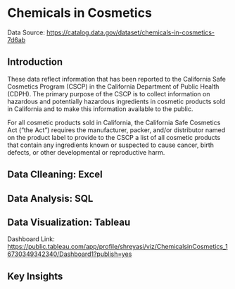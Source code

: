 # Chemicals in Cosmetics


Data Source: https://catalog.data.gov/dataset/chemicals-in-cosmetics-7d6ab

## Introduction
These data reflect information that has been reported to the California Safe Cosmetics Program (CSCP) in the California Department of Public Health (CDPH). The primary purpose of the CSCP is to collect information on hazardous and potentially hazardous ingredients in cosmetic products sold in California and to make this information available to the public.

For all cosmetic products sold in California, the California Safe Cosmetics Act (“the Act”) requires the manufacturer, packer, and/or distributor named on the product label to provide to the CSCP a list of all cosmetic products that contain any ingredients known or suspected to cause cancer, birth defects, or other developmental or reproductive harm.


## Data Clleaning: Excel

## Data Analysis: SQL

## Data Visualization: Tableau

Dashboard Link: https://public.tableau.com/app/profile/shreyasi/viz/ChemicalsinCosmetics_16730349342340/Dashboard1?publish=yes

## Key Insights
